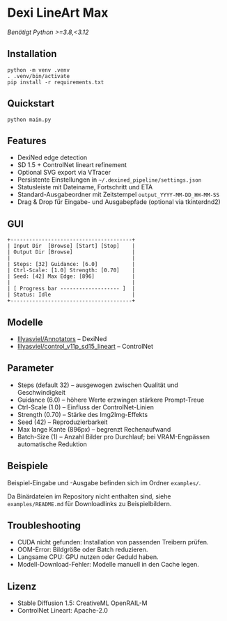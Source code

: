 # Dexi LineArt Max

*Benötigt Python >=3.8,<3.12*

## Installation
```
python -m venv .venv
. .venv/bin/activate
pip install -r requirements.txt
```

## Quickstart
```
python main.py
```

## Features
- DexiNed edge detection
- SD 1.5 + ControlNet lineart refinement
- Optional SVG export via VTracer
- Persistente Einstellungen in `~/.dexined_pipeline/settings.json`
- Statusleiste mit Dateiname, Fortschritt und ETA
- Standard-Ausgabeordner mit Zeitstempel `output_YYYY-MM-DD_HH-MM-SS`
- Drag & Drop für Eingabe- und Ausgabepfade (optional via tkinterdnd2)

## GUI

```
+---------------------------------------+
| Input Dir  [Browse] [Start] [Stop]    |
| Output Dir [Browse]                   |
|                                       |
| Steps: [32] Guidance: [6.0]           |
| Ctrl-Scale: [1.0] Strength: [0.70]    |
| Seed: [42] Max Edge: [896]            |
|                                       |
| [ Progress bar ------------------- ]  |
| Status: Idle                          |
+---------------------------------------+
```

## Modelle
- [lllyasviel/Annotators](https://huggingface.co/lllyasviel/Annotators) – DexiNed
- [lllyasviel/control_v11p_sd15_lineart](https://huggingface.co/lllyasviel/control_v11p_sd15_lineart) – ControlNet

## Parameter
- Steps (default 32) – ausgewogen zwischen Qualität und Geschwindigkeit
- Guidance (6.0) – höhere Werte erzwingen stärkere Prompt-Treue
- Ctrl-Scale (1.0) – Einfluss der ControlNet-Linien
- Strength (0.70) – Stärke des Img2Img-Effekts
- Seed (42) – Reproduzierbarkeit
- Max lange Kante (896px) – begrenzt Rechenaufwand
- Batch-Size (1) – Anzahl Bilder pro Durchlauf; bei VRAM-Engpässen automatische Reduktion

## Beispiele
Beispiel-Eingabe und -Ausgabe befinden sich im Ordner `examples/`.

Da Binärdateien im Repository nicht enthalten sind, siehe `examples/README.md` für Downloadlinks zu Beispielbildern.

## Troubleshooting
- CUDA nicht gefunden: Installation von passenden Treibern prüfen.
- OOM-Error: Bildgröße oder Batch reduzieren.
- Langsame CPU: GPU nutzen oder Geduld haben.
- Modell-Download-Fehler: Modelle manuell in den Cache legen.

## Lizenz
- Stable Diffusion 1.5: CreativeML OpenRAIL-M
- ControlNet Lineart: Apache-2.0
